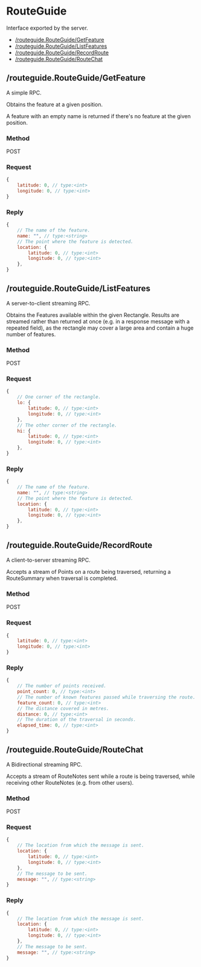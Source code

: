 # RouteGuide

Interface exported by the server.  

- [/routeguide.RouteGuide/GetFeature](#routeguiderouteguidegetfeature)
- [/routeguide.RouteGuide/ListFeatures](#routeguiderouteguidelistfeatures)
- [/routeguide.RouteGuide/RecordRoute](#routeguiderouteguiderecordroute)
- [/routeguide.RouteGuide/RouteChat](#routeguiderouteguideroutechat)

## /routeguide.RouteGuide/GetFeature

A simple RPC.

Obtains the feature at a given position.

A feature with an empty name is returned if there's no feature at the given
position.

### Method

POST

### Request
```javascript
{
    latitude: 0, // type:<int>
    longitude: 0, // type:<int>
}
```

### Reply
```javascript
{
    // The name of the feature.
    name: "", // type:<string>
    // The point where the feature is detected.
    location: {
        latitude: 0, // type:<int>
        longitude: 0, // type:<int>
    },
}
```
## /routeguide.RouteGuide/ListFeatures

A server-to-client streaming RPC.

Obtains the Features available within the given Rectangle.  Results are
streamed rather than returned at once (e.g. in a response message with a
repeated field), as the rectangle may cover a large area and contain a
huge number of features.

### Method

POST

### Request
```javascript
{
    // One corner of the rectangle.
    lo: {
        latitude: 0, // type:<int>
        longitude: 0, // type:<int>
    },
    // The other corner of the rectangle.
    hi: {
        latitude: 0, // type:<int>
        longitude: 0, // type:<int>
    },
}
```

### Reply
```javascript
{
    // The name of the feature.
    name: "", // type:<string>
    // The point where the feature is detected.
    location: {
        latitude: 0, // type:<int>
        longitude: 0, // type:<int>
    },
}
```
## /routeguide.RouteGuide/RecordRoute

A client-to-server streaming RPC.

Accepts a stream of Points on a route being traversed, returning a
RouteSummary when traversal is completed.

### Method

POST

### Request
```javascript
{
    latitude: 0, // type:<int>
    longitude: 0, // type:<int>
}
```

### Reply
```javascript
{
    // The number of points received.
    point_count: 0, // type:<int>
    // The number of known features passed while traversing the route.
    feature_count: 0, // type:<int>
    // The distance covered in metres.
    distance: 0, // type:<int>
    // The duration of the traversal in seconds.
    elapsed_time: 0, // type:<int>
}
```
## /routeguide.RouteGuide/RouteChat

A Bidirectional streaming RPC.

Accepts a stream of RouteNotes sent while a route is being traversed,
while receiving other RouteNotes (e.g. from other users).

### Method

POST

### Request
```javascript
{
    // The location from which the message is sent.
    location: {
        latitude: 0, // type:<int>
        longitude: 0, // type:<int>
    },
    // The message to be sent.
    message: "", // type:<string>
}
```

### Reply
```javascript
{
    // The location from which the message is sent.
    location: {
        latitude: 0, // type:<int>
        longitude: 0, // type:<int>
    },
    // The message to be sent.
    message: "", // type:<string>
}
```
